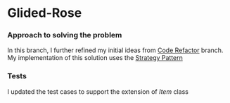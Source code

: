 # Glided-Rose

### Approach to solving the problem
In this branch, I further refined my initial ideas from [Code Refactor](https://github.com/ngoni/glided-rose/tree/code-refactor) branch.
My implementation of this solution uses the [Strategy Pattern](https://sourcemaking.com/design_patterns/strategy)


### Tests
I updated the test cases to support the extension of *Item* class
